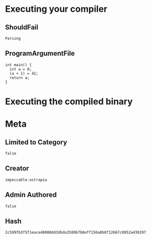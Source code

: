 # Executing your compiler

## ShouldFail

```
Parsing
```

## ProgramArgumentFile

```
int main() {
  int a = 0;
  (a + 1) = 42;
  return a;
}
```

# Executing the compiled binary

# Meta

## Limited to Category

```
false
```

## Creator

```
impeccable-astrapia
```

## Admin Authored

```
false
```

## Hash

```
2c599fb3f5f1eace48006b83dbda3589b7b0eff156a8b8f12667c8952a430297
```
